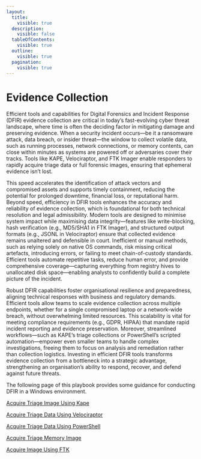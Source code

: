 ```yaml
---
layout:
  title:
    visible: true
  description:
    visible: false
  tableOfContents:
    visible: true
  outline:
    visible: true
  pagination:
    visible: true
---
```


# Evidence Collection

Efficient tools and capabilities for Digital Forensics and Incident Response (DFIR) evidence collection are critical in today’s fast-evolving cyber threat landscape, where time is often the deciding factor in mitigating damage and preserving evidence. When a security incident occurs—be it a ransomware attack, data breach, or insider threat—the window to collect volatile data, such as running processes, network connections, or memory contents, can close within minutes as systems are powered off or adversaries cover their tracks. Tools like KAPE, Velociraptor, and FTK Imager enable responders to rapidly acquire triage data or full forensic images, ensuring that ephemeral evidence isn’t lost.&#x20;

This speed accelerates the identification of attack vectors and compromised assets and supports timely containment, reducing the potential for prolonged downtime, financial loss, or reputational harm. Beyond speed, efficiency in DFIR tools enhances the accuracy and reliability of evidence collection, which is foundational for both technical resolution and legal admissibility. Modern tools are designed to minimise system impact while maximising data integrity—features like write-blocking, hash verification (e.g., MD5/SHA1 in FTK Imager), and structured output formats (e.g., JSONL in Velociraptor) ensure that collected evidence remains unaltered and defensible in court. Inefficient or manual methods, such as relying solely on native OS commands, risk missing critical artefacts, introducing errors, or failing to meet chain-of-custody standards. Efficient tools automate repetitive tasks, reduce human error, and provide comprehensive coverage—capturing everything from registry hives to unallocated disk space—enabling analysts to confidently build a complete picture of the incident.&#x20;

Robust DFIR capabilities foster organisational resilience and preparedness, aligning technical responses with business and regulatory demands. Efficient tools allow teams to scale evidence collection across multiple endpoints, whether for a single compromised laptop or a network-wide breach, without overwhelming limited resources. This scalability is vital for meeting compliance requirements (e.g., GDPR, HIPAA) that mandate rapid incident reporting and evidence preservation. Moreover, streamlined workflows—such as KAPE’s triage collections or PowerShell’s scripted automation—empower even smaller teams to handle complex investigations, freeing them to focus on analysis and remediation rather than collection logistics. Investing in efficient DFIR tools transforms evidence collection from a bottleneck into a strategic advantage, strengthening an organisation’s ability to respond, recover, and defend against future threats.

The following page of this playbook provides some guidance for conducting DFIR in a Windows environment.

[Acquire Triage Image Using Kape](acquire-triage-image-using-kape.md)

[Acquire Triage Data Using Velociraptor](acquire-triage-data-using-velociraptor.md)

[Acquire Triage Data Using PowerShell](acquire-triage-data-using-powershell.md)

[Acquire Triage Memory Image](acquire-triage-memory-image.md)

[Acquire Image Using FTK](acquire-image-using-ftk.md)
